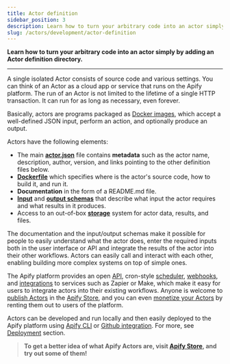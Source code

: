 ```yaml
---
title: Actor definition
sidebar_position: 3
description: Learn how to turn your arbitrary code into an actor simply by adding an Actor definition directory.
slug: /actors/development/actor-definition
---
```


**Learn how to turn your arbitrary code into an actor simply by adding an Actor definition directory.**

---

A single isolated Actor consists of source code and various settings. You can think of an Actor as a cloud app or service that runs on the Apify platform. The run of an Actor is not limited to the lifetime of a single HTTP transaction. It can run for as long as necessary, even forever.

Basically, actors are programs packaged as [Docker images](https://hub.docker.com/), which accept a well-defined JSON input, perform an action, and optionally produce an output.

Actors have the following elements:

- The main **[actor.json](./actor_json.md)** file contains **metadata** such as the actor name, description, author, version, and links pointing to the other definition files below.
- **[Dockerfile](./dockerfile.md)** which specifies where is the actor's source code, how to build it, and run it.
- **Documentation** in the form of a README.md file.
- **[Input](./input_schema/index.md)** and **[output schemas](./output_schema.md)** that describe what input the actor requires and what results in it produces.
- Access to an out-of-box **[storage](../../../storage/index.md)** system for actor data, results, and files.

The documentation and the input/output schemas make it possible for people to easily understand what the actor does, enter the required inputs both in the user interface or API and integrate the results of the actor into their other workflows. Actors can easily call and interact with each other, enabling building more complex systems on top of simple ones.

The Apify platform provides an open [API](/api/v2), cron-style [scheduler](../../schedules), [webhooks](../../../integrations/webhooks/index.md), and [integrations](../../integrations) to services such as Zapier or Make, which make it easy for users to integrate actors into their existing workflows. Anyone is welcome to [publish Actors](/platform/actors/publishing) in the [Apify Store](https://apify.com/store), and you can even [monetize your Actors](/platform/actors/publishing/monetize) by renting them out to users of the platform.

Actors can be developed and run locally and then easily deployed to the Apify platform using [Apify CLI](/cli) or [Github integration](../../../integrations/github.md). For more, see [Deployment](../deployment/index.md) section.

> **To get a better idea of what Apify Actors are, visit [Apify Store](https://apify.com/store), and try out some of them!**

